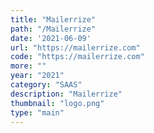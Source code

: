 ```yaml
---
title: "Mailerrize"
path: "/Mailerrize"
date: '2021-06-09'
url: "https://mailerrize.com"
code: "https://mailerrize.com"
more: ""
year: "2021"
category: "SAAS"
description: "Mailerrize"
thumbnail: "logo.png"
type: "main"
---
```

